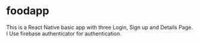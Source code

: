# foodapp
This is a React Native  basic app with three Login, Sign up and Details Page. I Use firebase authenticator for authentication.
